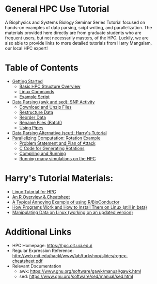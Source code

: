 # General HPC Use Tutorial
A Biophysics and Systems Biology Seminar Series Tutorial focused on hands-on examples of data parsing, scipt writing, and parallelization. The materials provided here directly are from graduate students who are frequent users, but not necessarily masters, of the HPC. Luckily, we are also able to provide links to more detailed tutorials from Harry Mangalam, our local HPC expert!


Table of Contents <a name="toc"></a>
=================
* [Getting Started](https://github.com/KerriganBlake/General_HPC_Use_Tutorial/blob/master/Getting_Started.md)
  * [Basic HPC Structure Overview](https://docs.google.com/a/uci.edu/presentation/d/1tnR9giTg6D4IRl9kz4A9zzgoR-69UCsbn6kEN6JYqEk/edit?usp=sharing)
  * [Linux Commands](https://github.com/KerriganBlake/General_HPC_Use_Tutorial/blob/master/Getting_Started.md#commands)
  * [Example Script](https://github.com/KerriganBlake/General_HPC_Use_Tutorial/blob/master/edited_workshop.sh)
* [Data Parsing (awk and sed): SNP Activity](https://github.com/KerriganBlake/General_HPC_Use_Tutorial/blob/master/SNP_Activity.md)
  * [Download and Unzip Files](https://github.com/KerriganBlake/General_HPC_Use_Tutorial/blob/master/SNP_Activity.md#download)
  * [Restructure Data](https://github.com/KerriganBlake/General_HPC_Use_Tutorial/blob/master/SNP_Activity.md#restructure)
  * [Reorder Data](https://github.com/KerriganBlake/General_HPC_Use_Tutorial/blob/master/SNP_Activity.md#reorder)
  * [Rename Files (Batch)](https://github.com/KerriganBlake/General_HPC_Use_Tutorial/blob/master/SNP_Activity.md#rename)
  * [Using Pipes](https://github.com/KerriganBlake/General_HPC_Use_Tutorial/blob/master/SNP_Activity.md#pipe)
* [Data Parsing Alternative (scut): Harry's Tutorial](http://moo.nac.uci.edu/~hjm/scut_cols_HOWTO.html)
* [Parallelizing Computation: Rotation Example](Rotation_Example/Rotation_Example.md)
  * [Problem Statement and Plan of Attack](Rotation_Example/Rotation_Example.md#intro)
  * [C Code for Generating Rotations](Rotation_Example/Rotation_Example.md#C)
  * [Compiling and Running](Rotation_Example/Rotation_Example.md#compiling-and-running)
  * [Running many simulations on the HPC](Rotation_Example/Rotation_Example.md#running-many-simulations-on-the-hpc)

Harry's Tutorial Materials:
===========

* [Linux Tutorial for HPC](http://moo.nac.uci.edu/~hjm/biolinux/Linux_Tutorial_12.html)
* [An R Overview & Cheatsheet](http://moo.nac.uci.edu/~hjm/AnRCheatsheet.html)
* [A Typical Annoying Example of using R/BioConductor](http://moo.nac.uci.edu/~hjm/R_BioC_example.html)
* [How Programs Work and How to Install Them on Linux (still in beta)](http://moo.nac.uci.edu/~hjm/How_Programs_Work_On_Linux.html)
* [Manipulating Data on Linux (working on an updated version)](http://moo.nac.uci.edu/~hjm/ManipulatingDataOnLinux.html)

Additional Links
=================
* HPC Homepage: https://hpc.oit.uci.edu/
* Regular Expression Reference: http://web.mit.edu/hackl/www/lab/turkshop/slides/regex-cheatsheet.pdf
* Relevant Documentation
  * awk: https://www.gnu.org/software/gawk/manual/gawk.html
  * sed: https://www.gnu.org/software/sed/manual/sed.html
